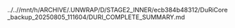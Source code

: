../..//mnt/h/ARCHIVE/.UNWRAP/D/STAGE2_INNER/ecb384b48312/DuRiCore_backup_20250805_111604/DURI_COMPLETE_SUMMARY.md